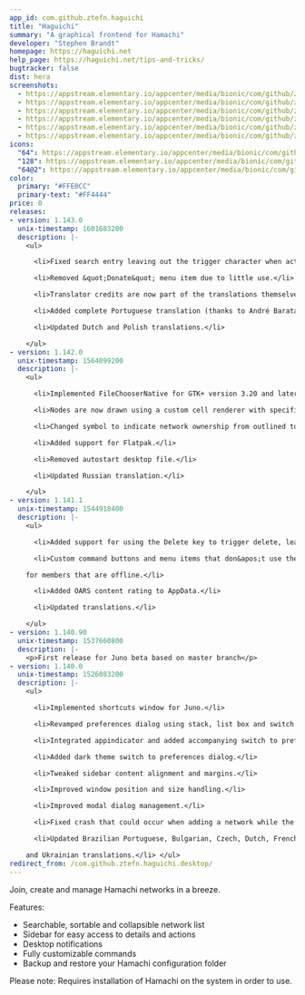 ```yaml
---
app_id: com.github.ztefn.haguichi
title: "Haguichi"
summary: "A graphical frontend for Hamachi"
developer: "Stephen Brandt"
homepage: https://haguichi.net
help_page: https://haguichi.net/tips-and-tricks/
bugtracker: false
dist: hera
screenshots:
  - https://appstream.elementary.io/appcenter/media/bionic/com/github/ztefn.haguichi/96900846BF9AEED4D0A46333CCD78A62/screenshots/image-1_orig.png
  - https://appstream.elementary.io/appcenter/media/bionic/com/github/ztefn.haguichi/96900846BF9AEED4D0A46333CCD78A62/screenshots/image-2_orig.png
  - https://appstream.elementary.io/appcenter/media/bionic/com/github/ztefn.haguichi/96900846BF9AEED4D0A46333CCD78A62/screenshots/image-3_orig.png
  - https://appstream.elementary.io/appcenter/media/bionic/com/github/ztefn.haguichi/96900846BF9AEED4D0A46333CCD78A62/screenshots/image-4_orig.png
  - https://appstream.elementary.io/appcenter/media/bionic/com/github/ztefn.haguichi/96900846BF9AEED4D0A46333CCD78A62/screenshots/image-5_orig.png
  - https://appstream.elementary.io/appcenter/media/bionic/com/github/ztefn.haguichi/96900846BF9AEED4D0A46333CCD78A62/screenshots/image-6_orig.png
icons:
  "64": https://appstream.elementary.io/appcenter/media/bionic/com/github/ztefn.haguichi/96900846BF9AEED4D0A46333CCD78A62/icons/64x64/com.github.ztefn.haguichi_com.github.ztefn.haguichi.png
  "128": https://appstream.elementary.io/appcenter/media/bionic/com/github/ztefn.haguichi/96900846BF9AEED4D0A46333CCD78A62/icons/128x128/com.github.ztefn.haguichi_com.github.ztefn.haguichi.png
  "64@2": https://appstream.elementary.io/appcenter/media/bionic/com/github/ztefn.haguichi/96900846BF9AEED4D0A46333CCD78A62/icons/64x64@2/com.github.ztefn.haguichi_com.github.ztefn.haguichi.png
color:
  primary: "#FFE0CC"
  primary-text: "#FF4444"
price: 0
releases:
- version: 1.143.0
  unix-timestamp: 1601683200
  description: |-
    <ul>

      <li>Fixed search entry leaving out the trigger character when activated by typing for the first time.</li>

      <li>Removed &quot;Donate&quot; menu item due to little use.</li>

      <li>Translator credits are now part of the translations themselves.</li>

      <li>Added complete Portuguese translation (thanks to André Barata).</li>

      <li>Updated Dutch and Polish translations.</li>

    </ul>
- version: 1.142.0
  unix-timestamp: 1564099200
  description: |-
    <ul>

      <li>Implemented FileChooserNative for GTK+ version 3.20 and later.</li>

      <li>Nodes are now drawn using a custom cell renderer with specific style context instead of separate icon resources.</li>

      <li>Changed symbol to indicate network ownership from outlined to filled star.</li>

      <li>Added support for Flatpak.</li>

      <li>Removed autostart desktop file.</li>

      <li>Updated Russian translation.</li>

    </ul>
- version: 1.141.1
  unix-timestamp: 1544918400
  description: |-
    <ul>

      <li>Added support for using the Delete key to trigger delete, leave and evict actions.</li>

      <li>Custom command buttons and menu items that don&apos;t use the %A address variable are not shown greyed out anymore

    for members that are offline.</li>

      <li>Added OARS content rating to AppData.</li>

      <li>Updated translations.</li>

    </ul>
- version: 1.140.90
  unix-timestamp: 1537660800
  description: |-
    <p>First release for Juno beta based on master branch</p>
- version: 1.140.0
  unix-timestamp: 1526083200
  description: |-
    <ul>

      <li>Implemented shortcuts window for Juno.</li>

      <li>Revamped preferences dialog using stack, list box and switch widgets.</li>

      <li>Integrated appindicator and added accompanying switch to preferences dialog.</li>

      <li>Added dark theme switch to preferences dialog.</li>

      <li>Tweaked sidebar content alignment and margins.</li>

      <li>Improved window position and size handling.</li>

      <li>Improved modal dialog management.</li>

      <li>Fixed crash that could occur when adding a network while the network list was being filtered.</li>

      <li>Updated Brazilian Portuguese, Bulgarian, Czech, Dutch, French, Italian, Polish, Slovak, Spanish, Swedish, Turkish

    and Ukrainian translations.</li> </ul>
redirect_from: /com.github.ztefn.haguichi.desktop/
---
```


<p>Join, create and manage Hamachi networks in a breeze.</p>
<p>Features:</p>
<ul>
  <li>Searchable, sortable and collapsible network list</li>
  <li>Sidebar for easy access to details and actions</li>
  <li>Desktop notifications</li>
  <li>Fully customizable commands</li>
  <li>Backup and restore your Hamachi configuration folder</li>
</ul>
<p>Please note: Requires installation of Hamachi on the system in order to use.</p>